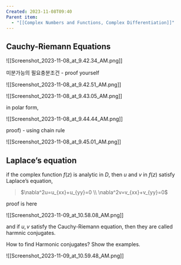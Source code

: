 ```yaml
---
Created: 2023-11-08T09:40
Parent item:
  - "[[Complex Numbers and Functions, Complex Differentiation]]"
---
```

## Cauchy-Riemann Equations

![[Screenshot_2023-11-08_at_9.42.34_AM.png]]

미분가능의 필요충분조건 - proof yourself

![[Screenshot_2023-11-08_at_9.42.51_AM.png]]

![[Screenshot_2023-11-08_at_9.43.05_AM.png]]

in polar form,

![[Screenshot_2023-11-08_at_9.44.44_AM.png]]

proof) - using chain rule

![[Screenshot_2023-11-08_at_9.45.01_AM.png]]

## Laplace’s equation

if the complex function $f(z)$﻿ is analytic in $D$﻿, then $u$﻿ and $v$﻿ in $f(z)$﻿ satisfy Laplace’s equation,

> $\nabla^2u=u_{xx}+u_{yy}=0 \\ \nabla^2v=v_{xx}+v_{yy}=0$﻿

proof is here

![[Screenshot_2023-11-09_at_10.58.08_AM.png]]

and if $u,v$﻿ satisfy the Cauchy-Riemann equation, then they are called harmnic conjugates.

How to find Harmonic conjugates? Show the examples.

![[Screenshot_2023-11-09_at_10.59.48_AM.png]]